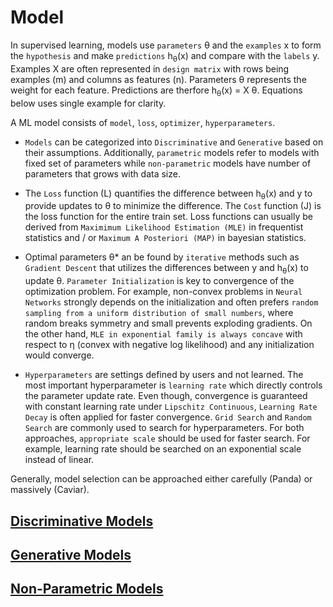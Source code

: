# Model

In supervised learning, models use `parameters` θ and the `examples` x to form the `hypothesis` and make `predictions` h<sub>θ</sub>(x) and compare with the `labels` y. Examples X are often represented in `design matrix` with rows being examples (m) and columns as features (n). Parameters θ represents the weight for each feature. Predictions are therfore h<sub>θ</sub>(x) = X θ. Equations below uses single example for clarity.

A ML model consists of `model`, `loss`, `optimizer`, `hyperparameters`.

-   `Models` can be categorized into `Discriminative` and `Generative` based on their assumptions. Additionally, `parametric` models refer to models with fixed set of parameters while `non-parametric` models have number of parameters that grows with data size.

-   The `Loss` function (L) quantifies the difference between h<sub>θ</sub>(x) and y to provide updates to θ to minimize the difference. The `Cost` function (J) is the loss function for the entire train set. Loss functions can usually be derived from `Maximimum Likelihood Estimation (MLE)` in frequentist statistics and / or `Maximum A Posteriori (MAP)` in bayesian statistics.

-   Optimal parameters θ* an be found by `iterative` methods such as `Gradient Descent` that utilizes the differences between y and h<sub>θ</sub>(x) to update θ. `Parameter Initialization` is key to convergence of the optimization problem. For example, non-convex problems in `Neural Networks` strongly depends on the initialization and often prefers `random sampling from a uniform distribution of small numbers`, where random breaks symmetry and small prevents exploding gradients. On the other hand, `MLE in exponential family is always concave` with respect to η (convex with negative log likelihood) and any initialization would converge.

-   `Hyperparameters` are settings defined by users and not learned. The most important hyperparameter is `learning rate` which directly controls the parameter update rate. Even though, convergence is guaranteed with constant learning rate under `Lipschitz Continuous`, `Learning Rate Decay` is often applied for faster convergence. `Grid Search` and `Random Search` are commonly used to search for hyperparameters.  For both approaches, `appropriate scale` should be used for faster search. For example, learning rate should be searched on an exponential scale instead of linear.

Generally, model selection can be approached either carefully (Panda) or massively (Caviar).

## [Discriminative Models](./Discriminative.md)
## [Generative Models](./Generative.md)
## [Non-Parametric Models](./Non_parametric.md)
